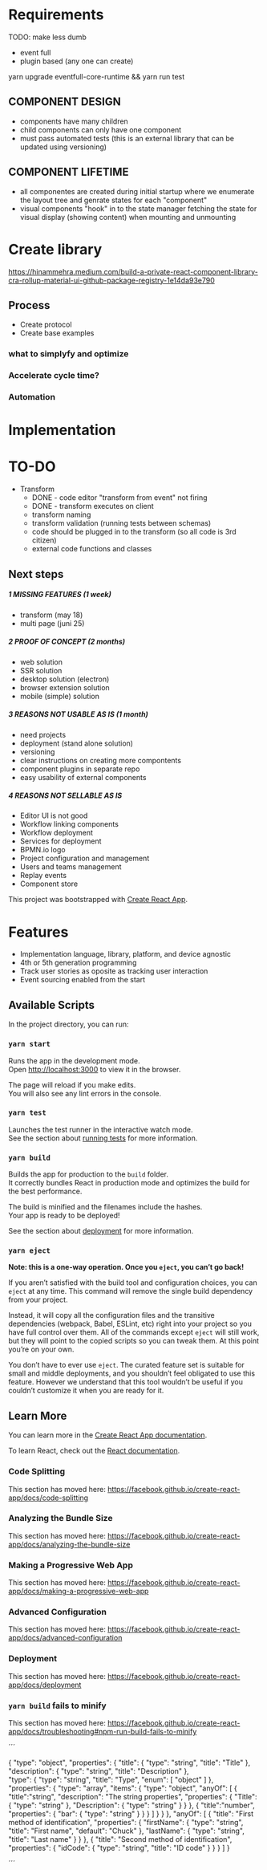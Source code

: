 # Requirements
TODO: make less dumb
- event full
- plugin based (any one can create)

yarn upgrade eventfull-core-runtime && yarn run test


## COMPONENT DESIGN
- components have many children
- child components can only have one component
- must pass automated tests (this is an external library that can be updated using versioning)

## COMPONENT LIFETIME
- all componentes are created during initial  startup where we enumerate the layout tree and genrate states for each "component"
- visual components "hook" in to the state manager fetching the state for visual display (showing content) when mounting and unmounting

# Create library
https://hinammehra.medium.com/build-a-private-react-component-library-cra-rollup-material-ui-github-package-registry-1e14da93e790

## Process
- Create protocol
- Create base examples

### what to simplyfy and optimize

### Accelerate cycle time? 

### Automation

# Implementation

# TO-DO
- Transform
  - DONE - code editor "transform from event" not firing
  - DONE - transform executes on client
  - transform naming
  - transform validation (running tests between schemas)
  - code should be plugged in to the transform (so all code is 3rd citizen)
  - external code functions and classes

## Next steps
##### 1 MISSING FEATURES (1 week)
- transform (may 18)
- multi page (juni 25)

##### 2 PROOF OF CONCEPT (2 months)
- web solution
- SSR solution
- desktop solution (electron)
- browser extension solution
- mobile (simple) solution

##### 3 REASONS NOT USABLE AS IS (1 month)
- need projects
- deployment (stand alone solution)
- versioning
- clear instructions on creating more compontents
- component plugins in separate repo
- easy usability of external components

##### 4 REASONS NOT SELLABLE AS IS
- Editor UI is not good
- Workflow linking components
- Workflow deployment
- Services for deployment
- BPMN.io logo
- Project configuration and management
- Users and teams management
- Replay events
- Component store


This project was bootstrapped with [Create React App](https://github.com/facebook/create-react-app).

# Features
  - Implementation language, library, platform, and device agnostic
  - 4th or 5th generation programming
  - Track user stories as oposite as tracking user interaction
  - Event sourcing enabled from the start

## Available Scripts

In the project directory, you can run:

### `yarn start`

Runs the app in the development mode.<br />
Open [http://localhost:3000](http://localhost:3000) to view it in the browser.

The page will reload if you make edits.<br />
You will also see any lint errors in the console.

### `yarn test`

Launches the test runner in the interactive watch mode.<br />
See the section about [running tests](https://facebook.github.io/create-react-app/docs/running-tests) for more information.

### `yarn build`

Builds the app for production to the `build` folder.<br />
It correctly bundles React in production mode and optimizes the build for the best performance.

The build is minified and the filenames include the hashes.<br />
Your app is ready to be deployed!

See the section about [deployment](https://facebook.github.io/create-react-app/docs/deployment) for more information.

### `yarn eject`

**Note: this is a one-way operation. Once you `eject`, you can’t go back!**

If you aren’t satisfied with the build tool and configuration choices, you can `eject` at any time. This command will remove the single build dependency from your project.

Instead, it will copy all the configuration files and the transitive dependencies (webpack, Babel, ESLint, etc) right into your project so you have full control over them. All of the commands except `eject` will still work, but they will point to the copied scripts so you can tweak them. At this point you’re on your own.

You don’t have to ever use `eject`. The curated feature set is suitable for small and middle deployments, and you shouldn’t feel obligated to use this feature. However we understand that this tool wouldn’t be useful if you couldn’t customize it when you are ready for it.

## Learn More

You can learn more in the [Create React App documentation](https://facebook.github.io/create-react-app/docs/getting-started).

To learn React, check out the [React documentation](https://reactjs.org/).

### Code Splitting

This section has moved here: https://facebook.github.io/create-react-app/docs/code-splitting

### Analyzing the Bundle Size

This section has moved here: https://facebook.github.io/create-react-app/docs/analyzing-the-bundle-size

### Making a Progressive Web App

This section has moved here: https://facebook.github.io/create-react-app/docs/making-a-progressive-web-app

### Advanced Configuration

This section has moved here: https://facebook.github.io/create-react-app/docs/advanced-configuration

### Deployment

This section has moved here: https://facebook.github.io/create-react-app/docs/deployment

### `yarn build` fails to minify

This section has moved here: https://facebook.github.io/create-react-app/docs/troubleshooting#npm-run-build-fails-to-minify


´´´

{
  "type": "object",
  "properties": {
    "title": {
      "type": "string",
      "title": "Title"
    },
    "description": {
      "type": "string",
      "title": "Description"
    },    
    "type": {
      "type": "string",
      "title": "Type",
      "enum": [
        "object"
      ]
    },        
    "properties": {
      "type": "array",
      "items": {
        "type": "object",
        "anyOf": [
          {
            "title":"string",
            "description": "The string properties",
            "properties": {
              "Title": {
                "type": "string"
              },
              "Description": {
                "type": "string"
              }
            }
          },
          {
            "title":"number",
            "properties": {
              "bar": {
                "type": "string"
              }
            }
          }
        ]
      }
    }
  },
  "anyOf": [
    {
      "title": "First method of identification",
      "properties": {
        "firstName": {
          "type": "string",
          "title": "First name",
          "default": "Chuck"
        },
        "lastName": {
          "type": "string",
          "title": "Last name"
        }
      }
    },
    {
      "title": "Second method of identification",
      "properties": {
        "idCode": {
          "type": "string",
          "title": "ID code"
        }
      }
    }
  ]
}

´´´